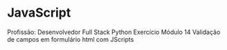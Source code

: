 # JavaScript
Profissão: Desenvolvedor Full Stack Python
Exercício Módulo 14
Validação de campos em formulário html com JScripts
